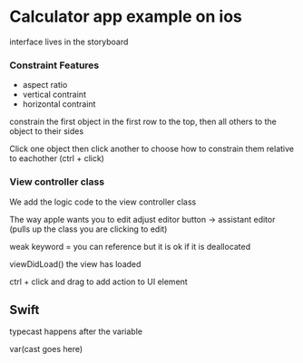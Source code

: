 # Calculator app example on ios

interface lives in the storyboard

### Constraint Features
* aspect ratio
* vertical contraint
* horizontal contraint

constrain the first object in the first row to the top, then all others to the object to their sides

Click one object then click another to choose how to constrain them relative to eachother 
(ctrl + click)

### View controller class
We add the logic code to the view controller class

The way apple wants you to edit
adjust editor button -> assistant editor
(pulls up the class you are clicking to edit)

weak keyword = you can reference but it is ok if it is deallocated

viewDidLoad() the view has loaded

ctrl + click and drag to add action to UI element

## Swift
typecast happens after the variable

var(cast goes here)